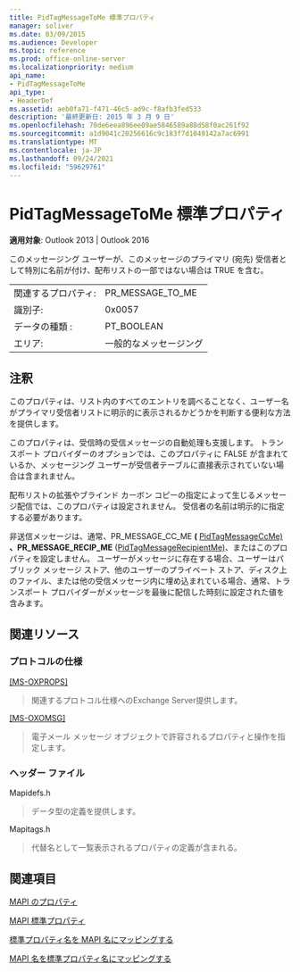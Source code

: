 ```yaml
---
title: PidTagMessageToMe 標準プロパティ
manager: soliver
ms.date: 03/09/2015
ms.audience: Developer
ms.topic: reference
ms.prod: office-online-server
ms.localizationpriority: medium
api_name:
- PidTagMessageToMe
api_type:
- HeaderDef
ms.assetid: aeb0fa71-f471-46c5-ad9c-f8afb3fed533
description: '最終更新日: 2015 年 3 月 9 日'
ms.openlocfilehash: 70de6eea896ee09ae5846589a88d58f0ac261f92
ms.sourcegitcommit: a1d9041c20256616c9c183f7d1049142a7ac6991
ms.translationtype: MT
ms.contentlocale: ja-JP
ms.lasthandoff: 09/24/2021
ms.locfileid: "59629761"
---
```

# <a name="pidtagmessagetome-canonical-property"></a>PidTagMessageToMe 標準プロパティ

  
  
**適用対象**: Outlook 2013 | Outlook 2016 
  
このメッセージング ユーザーが、このメッセージのプライマリ (宛先) 受信者として特別に名前が付け、配布リストの一部ではない場合は TRUE を含む。 
  
|||
|:-----|:-----|
|関連するプロパティ:  <br/> |PR_MESSAGE_TO_ME  <br/> |
|識別子:  <br/> |0x0057  <br/> |
|データの種類 :   <br/> |PT_BOOLEAN  <br/> |
|エリア:  <br/> |一般的なメッセージング  <br/> |
   
## <a name="remarks"></a>注釈

このプロパティは、リスト内のすべてのエントリを調べることなく、ユーザー名がプライマリ受信者リストに明示的に表示されるかどうかを判断する便利な方法を提供します。 
  
このプロパティは、受信時の受信メッセージの自動処理も支援します。 トランスポート プロバイダーのオプションでは、このプロパティに FALSE が含まれているか、メッセージング ユーザーが受信者テーブルに直接表示されていない場合は含まれません。 
  
配布リストの拡張やブラインド カーボン コピーの指定によって生じるメッセージ配信では、このプロパティは設定されません。 受信者の名前は明示的に指定する必要があります。 
  
非送信メッセージは、通常、PR_MESSAGE_CC_ME **(** [PidTagMessageCcMe)](pidtagmessageccme-canonical-property.md) **、PR_MESSAGE_RECIP_ME** ([PidTagMessageRecipientMe)](pidtagmessagerecipientme-canonical-property.md)、またはこのプロパティを設定しません。 ユーザーがメッセージに存在する場合、ユーザーはパブリック メッセージ ストア、他のユーザーのプライベート ストア、ディスク上のファイル、または他の受信メッセージ内に埋め込まれている場合、通常、トランスポート プロバイダーがメッセージを最後に配信した時刻に設定された値を含みます。 
  
## <a name="related-resources"></a>関連リソース

### <a name="protocol-specifications"></a>プロトコルの仕様

[[MS-OXPROPS]](https://msdn.microsoft.com/library/f6ab1613-aefe-447d-a49c-18217230b148%28Office.15%29.aspx)
  
> 関連するプロトコル仕様へのExchange Server提供します。
    
[[MS-OXOMSG]](https://msdn.microsoft.com/library/daa9120f-f325-4afb-a738-28f91049ab3c%28Office.15%29.aspx)
  
> 電子メール メッセージ オブジェクトで許容されるプロパティと操作を指定します。
    
### <a name="header-files"></a>ヘッダー ファイル

Mapidefs.h
  
> データ型の定義を提供します。
    
Mapitags.h
  
> 代替名として一覧表示されるプロパティの定義が含まれる。
    
## <a name="see-also"></a>関連項目



[MAPI のプロパティ](mapi-properties.md)
  
[MAPI 標準プロパティ](mapi-canonical-properties.md)
  
[標準プロパティ名を MAPI 名にマッピングする](mapping-canonical-property-names-to-mapi-names.md)
  
[MAPI 名を標準プロパティ名にマッピングする](mapping-mapi-names-to-canonical-property-names.md)

